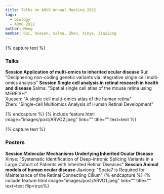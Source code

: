 ```yaml
---
title: Talks on ARVO Annual Meeting 2022
tags:
  - biology
  - ARVO 2022
author: Meng
member: Rui, Xuesen, Salma, Zhen, Xinye, Jiaxiong
---
```

{% capture text %} 
### Talks
<b>Session Application of multi-omics to inherited ocular disease</b>
Rui: "Deciphering non-coding genetic variants via integrative single cell multi-omics analysis" 
<b>Session Single cell analysis in retinal research in health and disease</b>
Salma: "Spatial single cell atlas of the mouse retina using MERFISH"
<br>Xuesen: "A single cell multi-omics atlas of the human retina"
<br>Zhen: "Single-cell Multiomics Analysis of Human Retinal Development"

{% endcapture %}
{% include feature.html image="images/post/ARVO2.jpeg" link="" title="" text=text %}

{% capture text %} 
### Posters
<b>Session Molecular Mechanisms Underlying Inherited Ocular Disease</b>
Xinye: "Systematic Identification of Deep-intronic Splicing Variants in a Large Cohort of Patients with Inherited Retinal Diseases"
<b>Session Animal models of human ocular disease</b>
Jiaxiong: "Spata7 is Required for Maintenance of the Retinal Connecting Cilium"
{% endcapture %}
{% include feature.html image="images/post/ARVO1.jpeg" link="" title="" text=text flip=true%}


